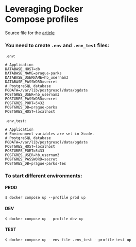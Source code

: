 # Leveraging Docker Compose profiles

Source file for the [article](https://medium.com/@kicsipixel/leveraging-docker-compose-profiles-01bb3b02c2fc)

### You need to create `.env` and `.env_test` files:

`.env`:

```
# Application
DATABASE_HOST=db
DATABASE_NAME=prague-parks
DATABASE_USERNAME=hb_usernam3
DATABASE_PASSWORD=secret
# PostgreSQL database
PGDATA=/var/lib/postgresql/data/pgdata
POSTGRES_USER=hb_usernam3
POSTGRES_PASSWORD=secret
POSTGRES_PORT=5432
POSTGRES_DB=prague-parks
POSTGRES_HOST=localhost
```

`.env_test`:

```
# Application
# Environment variables are set in Xcode.
# PostgreSQL database
PGDATA=/var/lib/postgresql/data/pgdata
POSTGRES_HOST=localhost
POSTGRES_PORT=5433
POSTGRES_USER=hb_usernam3
POSTGRES_PASSWORD=secret
POSTGRES_DB=prague-parks-tes
```

### To start different environments:

#### PROD

```
$ docker compose up --profile prod up
```

#### DEV

```
$ docker compose up --profile dev up
```

#### TEST

```
$ docker compose up --env-file .env_test --profile test up
```
